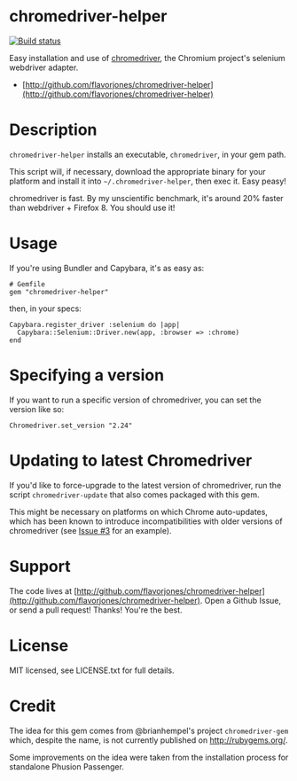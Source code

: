 # chromedriver-helper

[![Build status](https://api.travis-ci.org/flavorjones/chromedriver-helper.svg)](https://travis-ci.org/flavorjones/chromedriver-helper)

Easy installation and use of [chromedriver](https://sites.google.com/a/chromium.org/chromedriver/), the Chromium project's
selenium webdriver adapter.

* [http://github.com/flavorjones/chromedriver-helper](http://github.com/flavorjones/chromedriver-helper)


# Description

`chromedriver-helper` installs an executable, `chromedriver`, in your
gem path.

This script will, if necessary, download the appropriate binary for
your platform and install it into `~/.chromedriver-helper`, then exec
it. Easy peasy!

chromedriver is fast. By my unscientific benchmark, it's around 20%
faster than webdriver + Firefox 8. You should use it!


# Usage

If you're using Bundler and Capybara, it's as easy as:

    # Gemfile
    gem "chromedriver-helper"

then, in your specs:

    Capybara.register_driver :selenium do |app|
      Capybara::Selenium::Driver.new(app, :browser => :chrome)
    end


# Specifying a version

If you want to run a specific version of chromedriver, you can set the version like so:

    Chromedriver.set_version "2.24"

# Updating to latest Chromedriver

If you'd like to force-upgrade to the latest version of chromedriver,
run the script `chromedriver-update` that also comes packaged with
this gem.

This might be necessary on platforms on which Chrome auto-updates,
which has been known to introduce incompatibilities with older
versions of chromedriver (see
[Issue #3](https://github.com/flavorjones/chromedriver-helper/issues/3)
for an example).

# Support

The code lives at
[http://github.com/flavorjones/chromedriver-helper](http://github.com/flavorjones/chromedriver-helper).
Open a Github Issue, or send a pull request! Thanks! You're the best.


# License

MIT licensed, see LICENSE.txt for full details.


# Credit

The idea for this gem comes from @brianhempel's project
`chromedriver-gem` which, despite the name, is not currently published
on http://rubygems.org/.

Some improvements on the idea were taken from the installation process
for standalone Phusion Passenger.
